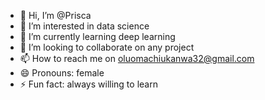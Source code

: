 - 👋 Hi, I’m @Prisca
- 👀 I’m interested in data science 
- 🌱 I’m currently learning deep learning 
- 💞️ I’m looking to collaborate on any project
- 📫 How to reach me on oluomachiukanwa32@gmail.com
- 😄 Pronouns: female 
- ⚡ Fun fact: always willing to learn

<!---
Pritex32/Pritex32 is a ✨ special ✨ repository because its `README.md` (this file) appears on your GitHub profile.
You can click the Preview link to take a look at your changes.
--->
